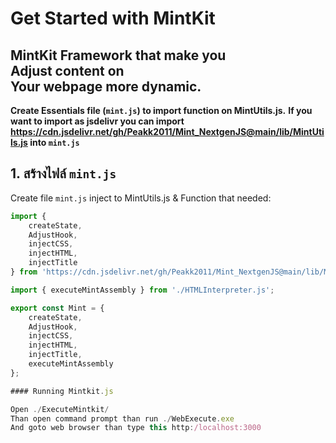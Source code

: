 # Get Started with MintKit

## MintKit Framework that make you<br>Adjust content on<br>Your webpage more dynamic.
**Create Essentials file (`mint.js`) to import function on MintUtils.js.**
**If you want to import as jsdelivr you can import https://cdn.jsdelivr.net/gh/Peakk2011/Mint_NextgenJS@main/lib/MintUtils.js into `mint.js`**

## 1. สร้างไฟล์ `mint.js`
Create file `mint.js` inject to MintUtils.js & Function that needed:

```javascript
import { 
    createState,
    AdjustHook, 
    injectCSS,
    injectHTML,
    injectTitle
} from 'https://cdn.jsdelivr.net/gh/Peakk2011/Mint_NextgenJS@main/lib/MintUtils.js';

import { executeMintAssembly } from './HTMLInterpreter.js';

export const Mint = {
    createState,
    AdjustHook,
    injectCSS,
    injectHTML,
    injectTitle,
    executeMintAssembly
};

#### Running Mintkit.js

Open ./ExecuteMintkit/
Than open command prompt than run ./WebExecute.exe
And goto web browser than type this http:/localhost:3000